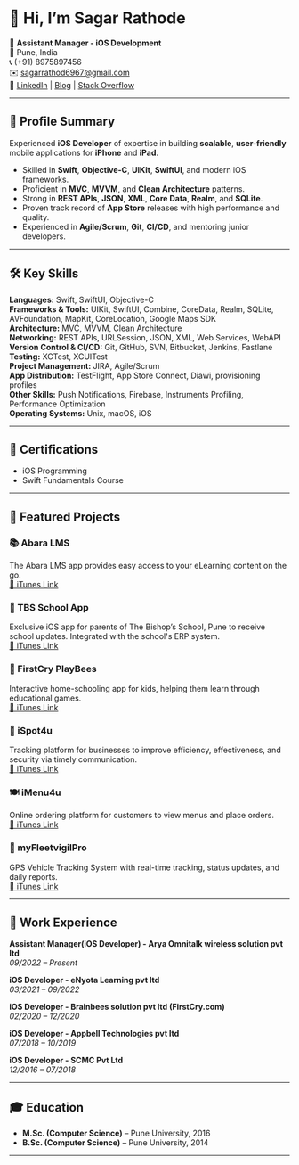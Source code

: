 # 👋 Hi, I’m Sagar Rathode

💼 **Assistant Manager - iOS Development**  
📍 Pune, India  
📞 (+91) 8975897456  
✉️ [sagarrathod6967@gmail.com](mailto:sagarrathod6967@gmail.com)  
🔗 [LinkedIn](https://www.linkedin.com/in/SagarRathod6967) | [Blog](https://bitwordblog.wordpress.com) | [Stack Overflow](https://stackoverflow.com/users/7344567/sagar-rathode)

---

## 🚀 Profile Summary
Experienced **iOS Developer**  of expertise in building **scalable**, **user-friendly** mobile applications for **iPhone** and **iPad**.  

- Skilled in **Swift**, **Objective-C**, **UIKit**, **SwiftUI**, and modern iOS frameworks.  
- Proficient in **MVC**, **MVVM**, and **Clean Architecture** patterns.  
- Strong in **REST APIs**, **JSON**, **XML**, **Core Data**, **Realm**, and **SQLite**.  
- Proven track record of **App Store** releases with high performance and quality.  
- Experienced in **Agile/Scrum**, **Git**, **CI/CD**, and mentoring junior developers.  

---

## 🛠 Key Skills

**Languages:** Swift, SwiftUI, Objective-C  
**Frameworks & Tools:** UIKit, SwiftUI, Combine, CoreData, Realm, SQLite, AVFoundation, MapKit, CoreLocation, Google Maps SDK  
**Architecture:** MVC, MVVM, Clean Architecture  
**Networking:** REST APIs, URLSession, JSON, XML, Web Services, WebAPI  
**Version Control & CI/CD:** Git, GitHub, SVN, Bitbucket, Jenkins, Fastlane  
**Testing:** XCTest, XCUITest  
**Project Management:** JIRA, Agile/Scrum  
**App Distribution:** TestFlight, App Store Connect, Diawi, provisioning profiles  
**Other Skills:** Push Notifications, Firebase, Instruments Profiling, Performance Optimization  
**Operating Systems:** Unix, macOS, iOS  

---

## 📜 Certifications
- iOS Programming  
- Swift Fundamentals Course  

---

## 📂 Featured Projects

### 📚 Abara LMS  
The Abara LMS app provides easy access to your eLearning content on the go.  
[📱 iTunes Link](https://apps.apple.com/us/app/abara-lms/id133817815)

### 🏫 TBS School App  
Exclusive iOS app for parents of The Bishop’s School, Pune to receive school updates. Integrated with the school's ERP system.  
[📱 iTunes Link](https://apps.apple.com/in/app/tbs-online-the-bishops-school/id948135841)

### 🧸 FirstCry PlayBees  
Interactive home-schooling app for kids, helping them learn through educational games.  
[📱 iTunes Link](https://apps.apple.com/us/app/firstcry-playbees-kids-games/id1529402533)

### 📍 iSpot4u  
Tracking platform for businesses to improve efficiency, effectiveness, and security via timely communication.  
[📱 iTunes Link](https://itunes.apple.com/us/app/imenu4u/id1021588350?ls=1&mt=8)

### 🍽 iMenu4u  
Online ordering platform for customers to view menus and place orders.  
[📱 iTunes Link](https://itunes.apple.com/us/app/imenu4u/id1021588350?ls=1&mt=8)

### 🚚 myFleetvigilPro  
GPS Vehicle Tracking System with real-time tracking, status updates, and daily reports.  
[📱 iTunes Link](https://apps.apple.com/in/app/myfleetvigilpro/id1470916669)

---

## 💼 Work Experience

**Assistant Manager(iOS Developer) - Arya Omnitalk wireless solution pvt ltd**  
_09/2022 – Present_

**iOS Developer - eNyota Learning pvt ltd**  
_03/2021 – 09/2022_

**iOS Developer - Brainbees solution pvt ltd (FirstCry.com)**  
_02/2020 – 12/2020_

**iOS Developer - Appbell Technologies pvt ltd**  
_07/2018 – 10/2019_

**iOS Developer - SCMC Pvt Ltd**  
_12/2016 – 07/2018_

---

## 🎓 Education
- **M.Sc. (Computer Science)** – Pune University, 2016  
- **B.Sc. (Computer Science)** – Pune University, 2014  

--- 
